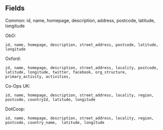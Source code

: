 

## Fields

Common: id, name, homepage, description, address, postcode, latitude, longitude

ObO:

    id, name, homepage, description, street_address, postcode, latitude, longitude
	
Oxford:

    id, name, homepage, description, street_address, locality, postcode, latitude, longitude, twitter, facebook, org_structure, primary_activity, activities, 

Co-Ops UK:

    id, name, homepage, description, street_address, locality, region, postcode, countryId, latitude, longitude

DotCoop:

    id, name, homepage, description, street_address, locality, region, postcode, country_name,  latitude, longitude
